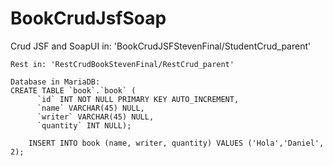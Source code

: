 # BookCrudJsfSoap
Crud JSF and SoapUI in: 'BookCrudJSFStevenFinal/StudentCrud_parent'

    Rest in: 'RestCrudBookStevenFinal/RestCrud_parent'
    
    Database in MariaDB:
    CREATE TABLE `book`.`book` (
          `id` INT NOT NULL PRIMARY KEY AUTO_INCREMENT,
          `name` VARCHAR(45) NULL,
          `writer` VARCHAR(45) NULL,
          `quantity` INT NULL);

        INSERT INTO book (name, writer, quantity) VALUES ('Hola','Daniel', 2);
